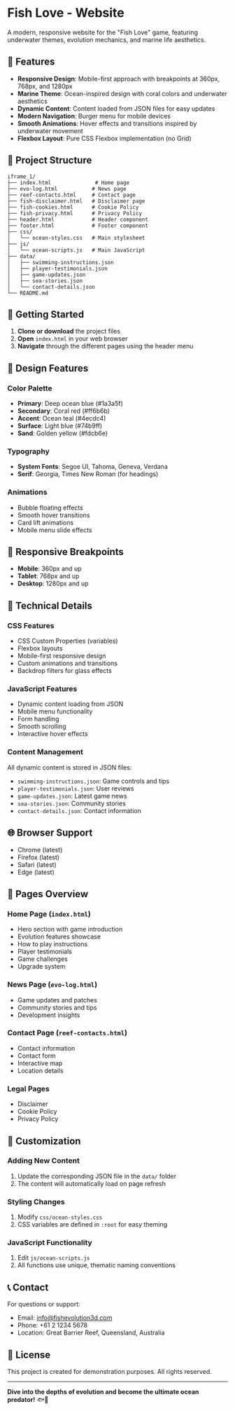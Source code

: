 # Fish Love - Website

A modern, responsive website for the "Fish Love" game, featuring underwater themes, evolution mechanics, and marine life aesthetics.

## 🌊 Features

- **Responsive Design**: Mobile-first approach with breakpoints at 360px, 768px, and 1280px
- **Marine Theme**: Ocean-inspired design with coral colors and underwater aesthetics
- **Dynamic Content**: Content loaded from JSON files for easy updates
- **Modern Navigation**: Burger menu for mobile devices
- **Smooth Animations**: Hover effects and transitions inspired by underwater movement
- **Flexbox Layout**: Pure CSS Flexbox implementation (no Grid)

## 📁 Project Structure

```
iframe_1/
├── index.html              # Home page
├── evo-log.html           # News page
├── reef-contacts.html     # Contact page
├── fish-disclaimer.html   # Disclaimer page
├── fish-cookies.html      # Cookie Policy
├── fish-privacy.html      # Privacy Policy
├── header.html            # Header component
├── footer.html            # Footer component
├── css/
│   └── ocean-styles.css   # Main stylesheet
├── js/
│   └── ocean-scripts.js   # Main JavaScript
├── data/
│   ├── swimming-instructions.json
│   ├── player-testimonials.json
│   ├── game-updates.json
│   ├── sea-stories.json
│   └── contact-details.json
└── README.md
```

## 🚀 Getting Started

1. **Clone or download** the project files
2. **Open** `index.html` in your web browser
3. **Navigate** through the different pages using the header menu

## 🎨 Design Features

### Color Palette

- **Primary**: Deep ocean blue (#1a3a5f)
- **Secondary**: Coral red (#ff6b6b)
- **Accent**: Ocean teal (#4ecdc4)
- **Surface**: Light blue (#74b9ff)
- **Sand**: Golden yellow (#fdcb6e)

### Typography

- **System Fonts**: Segoe UI, Tahoma, Geneva, Verdana
- **Serif**: Georgia, Times New Roman (for headings)

### Animations

- Bubble floating effects
- Smooth hover transitions
- Card lift animations
- Mobile menu slide effects

## 📱 Responsive Breakpoints

- **Mobile**: 360px and up
- **Tablet**: 768px and up
- **Desktop**: 1280px and up

## 🔧 Technical Details

### CSS Features

- CSS Custom Properties (variables)
- Flexbox layouts
- Mobile-first responsive design
- Custom animations and transitions
- Backdrop filters for glass effects

### JavaScript Features

- Dynamic content loading from JSON
- Mobile menu functionality
- Form handling
- Smooth scrolling
- Interactive hover effects

### Content Management

All dynamic content is stored in JSON files:

- `swimming-instructions.json`: Game controls and tips
- `player-testimonials.json`: User reviews
- `game-updates.json`: Latest game news
- `sea-stories.json`: Community stories
- `contact-details.json`: Contact information

## 🌐 Browser Support

- Chrome (latest)
- Firefox (latest)
- Safari (latest)
- Edge (latest)

## 📄 Pages Overview

### Home Page (`index.html`)

- Hero section with game introduction
- Evolution features showcase
- How to play instructions
- Player testimonials
- Game challenges
- Upgrade system

### News Page (`evo-log.html`)

- Game updates and patches
- Community stories and tips
- Development insights

### Contact Page (`reef-contacts.html`)

- Contact information
- Contact form
- Interactive map
- Location details

### Legal Pages

- Disclaimer
- Cookie Policy
- Privacy Policy

## 🎯 Customization

### Adding New Content

1. Update the corresponding JSON file in the `data/` folder
2. The content will automatically load on page refresh

### Styling Changes

1. Modify `css/ocean-styles.css`
2. CSS variables are defined in `:root` for easy theming

### JavaScript Functionality

1. Edit `js/ocean-scripts.js`
2. All functions use unique, thematic naming conventions

## 📞 Contact

For questions or support:

- Email: info@fishevolution3d.com
- Phone: +61 2 1234 5678
- Location: Great Barrier Reef, Queensland, Australia

## 📄 License

This project is created for demonstration purposes. All rights reserved.

---

**Dive into the depths of evolution and become the ultimate ocean predator!** 🐟🌊
